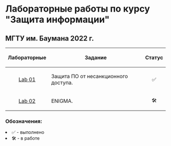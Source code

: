 # Лабораторные работы по курсу "Защита информации"
## МГТУ им. Баумана 2022 г.

| Лабораторные  |     <p align="center">Задание    |      Статус    |
| :-------------: |-------------|:-------------:|
| [Lab 01](https://github.com/DeadlyHunter38/bmstu_is/tree/master/lab_01)| <p align="left">Защита ПО от несанкционного доступа.<p>| ✅
| [Lab 02](https://github.com/DeadlyHunter38/bmstu_is/tree/master/lab_02)| <p align="left">ENIGMA.<p>| 🛠

### Обозначения:


<li>✅ - выполнено

<li>🛠 - в работе
